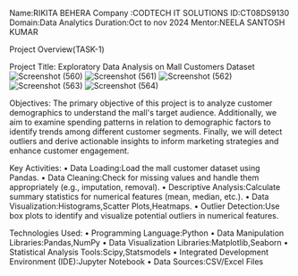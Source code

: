Name:RIKITA BEHERA
Company :CODTECH IT SOLUTIONS
ID:CT08DS9130
Domain:Data Analytics
Duration:Oct to nov 2024
Mentor:NEELA SANTOSH KUMAR

Project Overview(TASK-1)

Project Title: Exploratory Data Analysis on Mall Customers Dataset
![Screenshot (560)](https://github.com/user-attachments/assets/6ee5cc6b-0e6a-4970-a6f9-80182d7e3539)
![Screenshot (561)](https://github.com/user-attachments/assets/013f210e-3336-4785-be38-52f56a86c736)
![Screenshot (562)](https://github.com/user-attachments/assets/5a0f54f2-a984-4564-a067-8aae8d301d6c)
![Screenshot (563)](https://github.com/user-attachments/assets/e667a53c-26f3-4994-94cc-fcc89d30eb1d)
![Screenshot (564)](https://github.com/user-attachments/assets/3b26e8a6-07f8-4e58-8ef4-9784b20ef53b)



Objectives:
The primary objective of this project is to analyze customer demographics to understand the mall's target audience. Additionally, we aim to examine spending patterns in relation to demographic factors to identify trends among different customer segments. Finally, we will detect outliers and derive actionable insights to inform marketing strategies and enhance customer engagement.

Key Activities:
•	Data Loading:Load the mall customer dataset using Pandas.
•	Data Cleaning:Check for missing values and handle them appropriately (e.g., imputation, removal).
•	Descriptive Analysis:Calculate summary statistics for numerical features (mean, median, etc.).
•	Data Visualization:Histograms,Scatter Plots,Heatmaps.
•	Outlier Detection:Use box plots to identify and visualize potential outliers in numerical features.

Technologies Used:
•	Programming Language:Python
•	Data Manipulation Libraries:Pandas,NumPy
•	Data Visualization Libraries:Matplotlib,Seaborn
•	Statistical Analysis Tools:Scipy,Statsmodels
•	Integrated Development Environment (IDE):Jupyter Notebook
•	Data Sources:CSV/Excel Files

